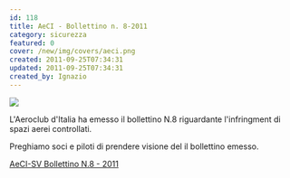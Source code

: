 ```yaml
---
id: 118
title: AeCI - Bollettino n. 8-2011
category: sicurezza
featured: 0
cover: /new/img/covers/aeci.png
created: 2011-09-25T07:34:31
updated: 2011-09-25T07:34:31
created_by: Ignazio
---
```


<img src="/new/img/stories/aeci-logo.jpg" class="float-start pr-3 pb-10 w-[250px]"/>

L'Aeroclub d'Italia ha emesso il bollettino N.8 riguardante l'infringment di spazi aerei controllati.

Preghiamo soci e piloti di prendere visione del il bollettino emesso.

<a href="https://www.baialupo.com/docs/BollettinoSV201108.pdf">AeCI-SV Bollettino N.8 - 2011</a>
